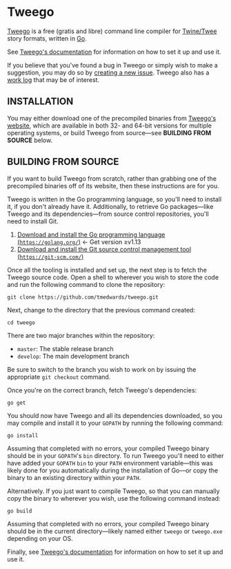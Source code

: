 # Tweego

[Tweego](http://www.motoslave.net/tweego/) is a free (gratis and libre) command line compiler for [Twine/Twee](http://twinery.org/) story formats, written in [Go](http://golang.org/).

See [Tweego's documentation](http://www.motoslave.net/tweego/docs/) for information on how to set it up and use it.

If you believe that you've found a bug in Tweego or simply wish to make a suggestion, you may do so by [creating a new issue](https://github.com/tmedwards/tweego/issues).  Tweego also has a [work log](https://github.com/tmedwards/tweego/projects/1) that may be of interest.

## INSTALLATION

You may either download one of the precompiled binaries from [Tweego's website](http://www.motoslave.net/tweego/), which are available in both 32- and 64-bit versions for multiple operating systems, or build Tweego from source—see **BUILDING FROM SOURCE** below.

## BUILDING FROM SOURCE

If you want to build Tweego from scratch, rather than grabbing one of the precompiled binaries off of its website, then these instructions are for you.

Tweego is written in the Go programming language, so you'll need to install it, if you don't already have it.  Additionally, to retrieve Go packages—like Tweego and its dependencies—from source control repositories, you'll need to install Git.

1. [Download and install the Go programming language (`https://golang.org/`)](https://golang.org/) ← Get version ≥v1.13
2. [Download and install the Git source control management tool (`https://git-scm.com/`)](https://git-scm.com/)

Once all the tooling is installed and set up, the next step is to fetch the Tweego source code.  Open a shell to wherever you wish to store the code and run the following command to clone the repository:

```
git clone https://github.com/tmedwards/tweego.git
```

Next, change to the directory that the previous command created:

```
cd tweego
```

There are two major branches within the repository:

* `master`: The stable release branch
* `develop`: The main development branch

Be sure to switch to the branch you wish to work on by issuing the appropriate `git checkout` command.

Once you're on the correct branch, fetch Tweego's dependencies:

```
go get
```

You should now have Tweego and all its dependencies downloaded, so you may compile and install it to your `GOPATH` by running the following command:

```
go install
```

Assuming that completed with no errors, your compiled Tweego binary should be in your `GOPATH`'s `bin` directory.  To run Tweego you'll need to either have added your `GOPATH` `bin` to your `PATH` environment variable—this was likely done for you automatically during the installation of Go—or copy the binary to an existing directory within your `PATH`.

Alternatively.  If you just want to compile Tweego, so that you can manually copy the binary to wherever you wish, use the following command instead:

```
go build
```

Assuming that completed with no errors, your compiled Tweego binary should be in the current directory—likely named either `tweego` or `tweego.exe` depending on your OS.

Finally, see [Tweego's documentation](http://www.motoslave.net/tweego/docs/) for information on how to set it up and use it.
